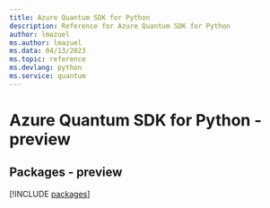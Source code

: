 ```yaml
---
title: Azure Quantum SDK for Python
description: Reference for Azure Quantum SDK for Python
author: lmazuel
ms.author: lmazuel
ms.data: 04/13/2023
ms.topic: reference
ms.devlang: python
ms.service: quantum
---
```

# Azure Quantum SDK for Python - preview
## Packages - preview
[!INCLUDE [packages](quantum-index.md)]